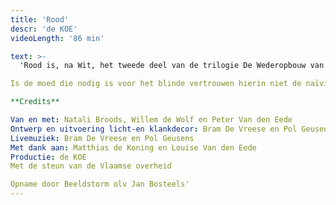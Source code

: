 ```yaml
---
title: 'Rood'
descr: 'de KOE'
videoLength: '86 min'

text: >-
  'Rood is, na Wit, het tweede deel van de trilogie De Wederopbouw van het Westen, waarin de KOE stilstaat bij ontstaan, progressie, stagnatie en onvermijdelijk verval van een beweging, idee, organisatie. ROOD behandelt de bloeiperiode van een nieuw idee.

Is de moed die nodig is voor het blinde vertrouwen hierin niet de naïviteit van de overmoed? Wanneer verandert overmoed in hoogmoed? Rood is voor ons onder andere Liz Taylor, die ons meeneemt in een leven vol weelde, tragiek, passie en liefde.  

**Credits**

Van en met: Natali Broods, Willem de Wolf en Peter Van den Eede  
Ontwerp en uitvoering licht-en klankdecor: Bram De Vreese en Pol Geusens  
Livemuziek: Bram De Vreese en Pol Geusens  
Met dank aan: Matthias de Koning en Louise Van den Eede  
Productie: de KOE  
Met de steun van de Vlaamse overheid  

Opname door Beeldstorm olv Jan Bosteels'
---
```

